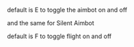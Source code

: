 default is E to toggle the aimbot on and off

and the same for Silent Aimbot

default is F to toggle flight on and off
